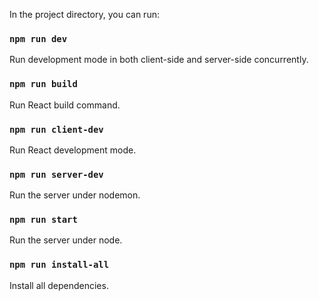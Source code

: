 In the project directory, you can run:

### `npm run dev`
Run development mode in both client-side and server-side concurrently.

### `npm run build`
Run React build command.

### `npm run client-dev`
Run React development mode.

### `npm run server-dev`
Run the server under nodemon.

### `npm run start` 
Run the server under node.

### `npm run install-all`
Install all dependencies.